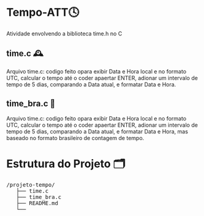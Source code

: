 <body>
<h1>Tempo-ATT🕓</h1>
  
<p>Atividade envolvendo a biblioteca time.h no C </p>

<h2>time.c 🕰️</h2>
<p>Arquivo time.c: codigo feito opara exibir Data e Hora local e no formato UTC, calcular o tempo até o coder apaertar ENTER, adionar um intervalo de tempo de 5 dias, comparando a Data atual, e formatar Data e Hora.</p>

<h2>time_bra.c 📅</h2>
<p>Arquivo time.c: codigo feito opara exibir Data e Hora local e no formato UTC, calcular o tempo até o coder apaertar ENTER, adionar um intervalo de tempo de 5 dias, comparando a Data atual, e formatar Data e Hora, mas baseado no formato brasileiro de contagem de tempo.</p>

<h1>Estrutura do Projeto 🗂️</h1>
<pre>
/projeto-tempo/
   ├── time.c      
   ├── time_bra.c
   ├── README.md
   └──
</pre>

</body>
